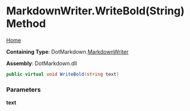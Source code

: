 # MarkdownWriter\.WriteBold\(String\) Method

[Home](../../../README.md)

**Containing Type**: DotMarkdown\.[MarkdownWriter](../README.md)

**Assembly**: DotMarkdown\.dll

```csharp
public virtual void WriteBold(string text)
```

### Parameters

**text**